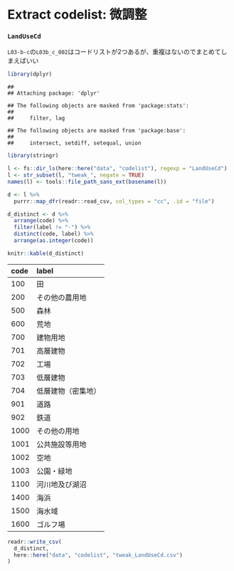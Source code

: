Extract codelist: 微調整
================

### `LandUseCd`

`L03-b-c`の`L03b_c_002`はコードリストが2つあるが、重複はないのでまとめてしまえばいい

``` r
library(dplyr)
```

    ## 
    ## Attaching package: 'dplyr'

    ## The following objects are masked from 'package:stats':
    ## 
    ##     filter, lag

    ## The following objects are masked from 'package:base':
    ## 
    ##     intersect, setdiff, setequal, union

``` r
library(stringr)

l <- fs::dir_ls(here::here("data", "codelist"), regexp = "LandUseCd")
l <- str_subset(l, "tweak_", negate = TRUE)
names(l) <- tools::file_path_sans_ext(basename(l))

d <- l %>% 
  purrr::map_dfr(readr::read_csv, col_types = "cc", .id = "file")

d_distinct <- d %>% 
  arrange(code) %>% 
  filter(label != "-") %>% 
  distinct(code, label) %>% 
  arrange(as.integer(code))

knitr::kable(d_distinct)
```

| code | label              |
|:-----|:-------------------|
| 100  | 田                 |
| 200  | その他の農用地     |
| 500  | 森林               |
| 600  | 荒地               |
| 700  | 建物用地           |
| 701  | 高層建物           |
| 702  | 工場               |
| 703  | 低層建物           |
| 704  | 低層建物（密集地） |
| 901  | 道路               |
| 902  | 鉄道               |
| 1000 | その他の用地       |
| 1001 | 公共施設等用地     |
| 1002 | 空地               |
| 1003 | 公園・緑地         |
| 1100 | 河川地及び湖沼     |
| 1400 | 海浜               |
| 1500 | 海水域             |
| 1600 | ゴルフ場           |

``` r
readr::write_csv(
  d_distinct,
  here::here("data", "codelist", "tweak_LandUseCd.csv")
)
```
